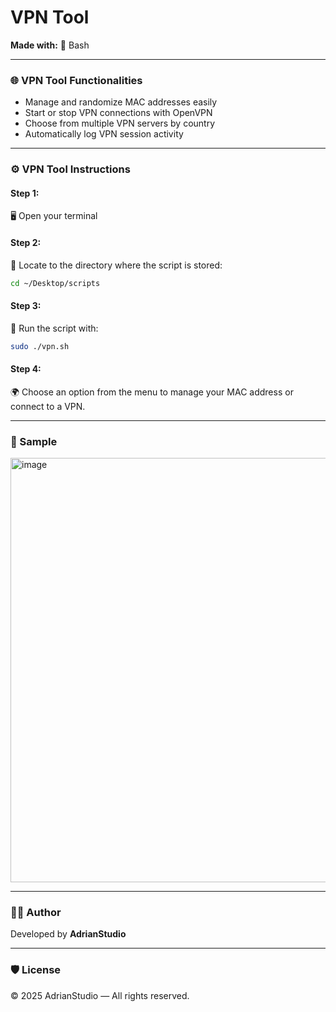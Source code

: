 # VPN Tool

**Made with:** 🐚 Bash

---

### 🌐 VPN Tool Functionalities
- Manage and randomize MAC addresses easily
- Start or stop VPN connections with OpenVPN
- Choose from multiple VPN servers by country
- Automatically log VPN session activity

---

### ⚙️ VPN Tool Instructions

#### Step 1:
🖥️ Open your terminal

#### Step 2:
📁 Locate to the directory where the script is stored:
```bash
cd ~/Desktop/scripts
```

#### Step 3:
🚀 Run the script with:
```bash
sudo ./vpn.sh
```

#### Step 4:
🌍 Choose an option from the menu to manage your MAC address or connect to a VPN.

---

### 🧩 Sample

<img width="871" height="679" alt="image" src="https://github.com/user-attachments/assets/50888563-0274-4928-8021-4cd06a9fbb58" />

---

### 🧑‍💻 Author
Developed by **AdrianStudio**

---

### 🛡️ License
© 2025 AdrianStudio — All rights reserved.
